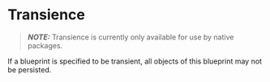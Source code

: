 # Transience

> **_NOTE:_** Transience is currently only available for use by native packages.
 
If a blueprint is specified to be transient, all objects of this blueprint may not be persisted.
